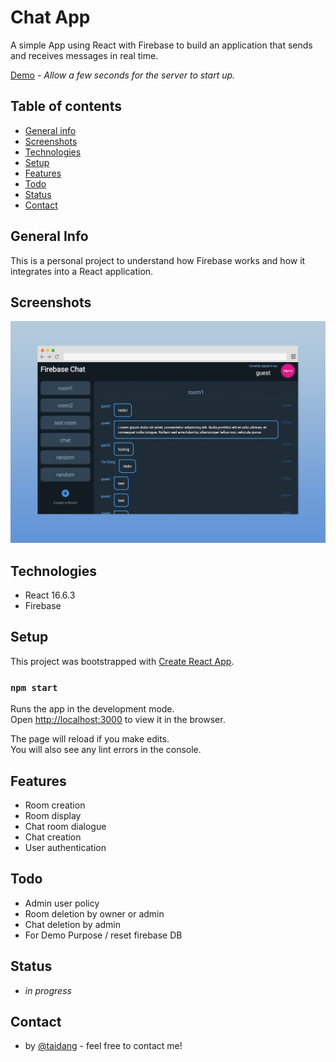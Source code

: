 # Chat App

A simple App using React with Firebase to build an application that sends and receives messages in real time.

[Demo](https://firebase-react-chat.herokuapp.com/) - _Allow a few seconds for the server to start up._

## Table of contents

- [General info](#general-info)
- [Screenshots](#screenshots)
- [Technologies](#technologies)
- [Setup](#setup)
- [Features](#features)
- [Todo](#todo)
- [Status](#status)
- [Contact](#contact)

## General Info

This is a personal project to understand how Firebase works and how it integrates into a React application.

## Screenshots

![Project Screenshot](./public/screenshot-project.png)

## Technologies

- React 16.6.3
- Firebase

## Setup

This project was bootstrapped with [Create React App](https://github.com/facebook/create-react-app).

### `npm start`

Runs the app in the development mode.<br>
Open [http://localhost:3000](http://localhost:3000) to view it in the browser.

The page will reload if you make edits.<br>
You will also see any lint errors in the console.

## Features

- Room creation
- Room display
- Chat room dialogue
- Chat creation
- User authentication

## Todo

- Admin user policy
- Room deletion by owner or admin
- Chat deletion by admin
- For Demo Purpose / reset firebase DB

## Status

- _in progress_

## Contact

- by [@taidang](https://dangarts.com) - feel free to contact me!
